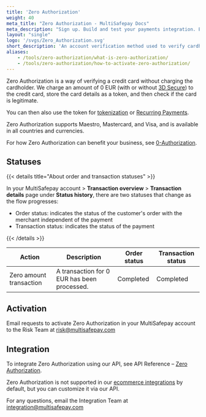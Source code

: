 ```yaml
---
title: 'Zero Authorization'
weight: 40
meta_title: "Zero Authorization - MultiSafepay Docs"
meta_description: "Sign up. Build and test your payments integration. Explore our products and services. Use our API Reference, SDKs, and wrappers. Get support."
layout: "single"
logo: '/svgs/Zero_Authorization.svg'
short_description: 'An account verification method used to verify cardholder information for credit cards.'
aliases:
    - /tools/zero-authorization/what-is-zero-authorization/
    - /tools/zero-authorization/how-to-activate-zero-authorization/
---
```


Zero Authorization is a way of verifying a credit card without charging the cardholder. We charge an amount of 0 EUR (with or without [3D Secure](/payment-methods/credit-and-debit-cards/user-guide/glossary/#3d-secure)) to the credit card, store the card details as a token, and then check if the card is legitimate. 

You can then also use the token for [tokenization](/tools/tokenization/) or [Recurring Payments](/tools/recurring-payments).

Zero Authorization supports Maestro, Mastercard, and Visa, and is available in all countries and currencies.

For how Zero Authorization can benefit your business, see [0-Authorization](https://www.multisafepay.com/blog/manage-your-subscriptions).

## Statuses

{{< details title="About order and transaction statuses" >}}

In your MultiSafepay account > **Transaction overview** > **Transaction details** page under **Status history**, there are two statuses that change as the flow progresses: 

- Order status: indicates the status of the customer's order with the merchant independent of the payment
- Transaction status: indicates the status of the payment

{{< /details >}}

| Action | Description | Order status | Transaction status |
|---|---|---|---|
|  Zero amount transaction | A transaction for 0 EUR has been processed. | Completed   | Completed  |

## Activation
Email requests to activate Zero Authorization in your MultiSafepay account to the Risk Team at <risk@multisafepay.com>

## Integration
To integrate Zero Authorization using our API, see API Reference – [Zero Authorization](/api/#zero-authorization).

Zero Authorization is not supported in our [ecommerce integrations](/integrations/ecommerce-integrations) by default, but you can customize it via our API.

For any questions, email the Integration Team at <integration@multisafepay.com>
